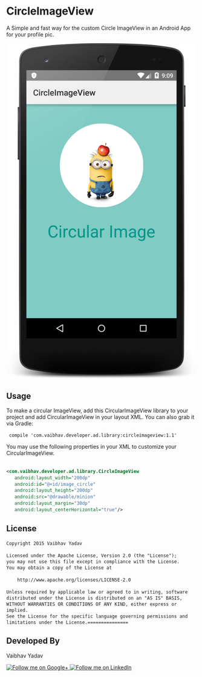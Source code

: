 # CircleImageView
A Simple and fast way for the custom Circle ImageView in an Android App for your profile pic.




![CircleImageView](https://raw.githubusercontent.com/DevVaibhavYadav/CircleImageView/master/CustomImageView/screenshot.png)

Usage
-----
To make a circular ImageView, add this CircularImageView library to your project and add CircularImageView in your layout XML. You can also grab it via Gradle:

     compile 'com.vaibhav.developer.ad.library:circleimageview:1.1'
  

You may use the following properties in your XML to customize your CircularImageView.
```xml

<com.vaibhav.developer.ad.library.CircleImageView
   android:layout_width="200dp"
   android:id="@+id/image_circle"
   android:layout_height="200dp"
   android:src="@drawable/minion"
   android:layout_margin="30dp"
   android:layout_centerHorizontal="true"/>
```

License
-------

    Copyright 2015 Vaibhav Yadav

    Licensed under the Apache License, Version 2.0 (the "License");
    you may not use this file except in compliance with the License.
    You may obtain a copy of the License at

        http://www.apache.org/licenses/LICENSE-2.0

    Unless required by applicable law or agreed to in writing, software
    distributed under the License is distributed on an "AS IS" BASIS,
    WITHOUT WARRANTIES OR CONDITIONS OF ANY KIND, either express or implied.
    See the License for the specific language governing permissions and
    limitations under the License.===============


Developed By
-------
Vaibhav Yadav


<a href="https://plus.google.com/u/0/110341020294837635927/">
  <img alt="Follow me on Google+"
       src="http://data.pkmmte.com/temp/social_google_plus_logo.png" />
</a>
<a href="https://in.linkedin.com/in/devvaibhavyadav">
  <img alt="Follow me on LinkedIn"
       src="http://data.pkmmte.com/temp/social_linkedin_logo.png" />
</a>

